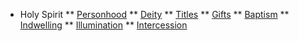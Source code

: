 * Holy Spirit
** [Personhood](Personhood_of_the_Holy_Spirit "Personhood of the Holy Spirit")
** [Deity](Deity_of_the_Holy_Spirit "Deity of the Holy Spirit")
** [Titles](Titles_of_the_Holy_Spirit "Titles of the Holy Spirit")
** [Gifts](Gifts_of_the_Spirit "Gifts of the Spirit")
** [Baptism](Baptism_of_the_Holy_Spirit "Baptism of the Holy Spirit")
** [Indwelling](Indwelling_of_the_Holy_Spirit "Indwelling of the Holy Spirit")
** [Illumination](Illumination_of_the_Holy_Spirit "Illumination of the Holy Spirit")
** [Intercession](Intercession_of_the_Holy_Spirit "Intercession of the Holy Spirit")